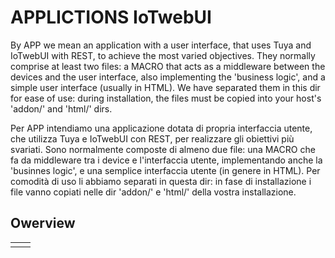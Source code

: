 #  APPLICTIONS IoTwebUI

By APP we mean an application with a user interface, that uses Tuya and IoTwebUI with REST, to achieve the most varied objectives.
They normally comprise at least two files: a MACRO that acts as a middleware between the devices and the user interface, also implementing the 'business logic', and a simple user interface (usually in HTML).
We have separated them in this dir for ease of use: during installation, the files must be copied into your host's 'addon/' and 'html/' dirs.

Per APP intendiamo una applicazione dotata di propria interfaccia utente, che utilizza Tuya e IoTwebUI con REST, per realizzare gli obiettivi più svariati.
Sono normalmente composte di almeno due file: una MACRO che fa da middleware tra i device e l'interfaccia utente, implementando anche la 'businnes logic', e una semplice interfaccia utente (in genere in HTML).
Per comodità di uso li abbiamo separati in questa dir: in fase di installazione i file vanno copiati nelle dir 'addon/' e 'html/' della vostra installazione.  

## Owerview
<table>
<tr><td>    </td><td>  </td></tr>
